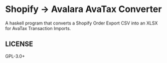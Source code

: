 # Shopify -> Avalara AvaTax Converter

A haskell program that converts a Shopify Order Export CSV into an XLSX for
AvaTax Transaction Imports.


## LICENSE

GPL-3.0+

